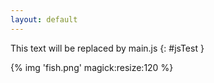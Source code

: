 ```yaml
---
layout: default
---
```


This text will be replaced by main.js
{: #jsTest }

{% img 'fish.png' magick:resize:120 %}
